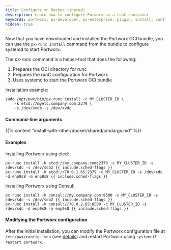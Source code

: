 ```yaml
---
title: Configure on Docker (shared)
description: Learn how to configure Porworx as a runC container
keywords: portworx, px-developer, px-enterprise, plugin, install, configure, container, storage, runc, oci
hidden: true
---
```


Now that you have downloaded and installed the Portworx OCI bundle, you can use the `px-runc install` command from the bundle to configure systemd to start Portworx.

The _px-runc_ command is a helper-tool that does the following:

1. Prepares the OCI directory for runc
2. Prepares the runC configuration for Portworx 
3. Uses systemd to start the Portworx OCI bundle

Installation example:

```text
sudo /opt/pwx/bin/px-runc install -c MY_CLUSTER_ID \
    -k etcd://myetc.company.com:2379 \
    -s /dev/xvdb -s /dev/xvdc
```

#### Command-line arguments

{{% content "install-with-other/docker/shared/cmdargs.md" %}}

#### Examples

Installing Portworx using etcd:

```text
px-runc install -k etcd://my.company.com:2379 -c MY_CLUSTER_ID -s /dev/sdc -s /dev/sdb2 {{ include.sched-flags }}
px-runc install -k etcd://70.0.1.65:2379 -c MY_CLUSTER_ID -s /dev/sdc -d enp0s8 -m enp0s8 {{ include.sched-flags }}
```

Installing Portworx using Consul:

```text
px-runc install -k consul://my.company.com:8500 -c MY_CLUSTER_ID -s /dev/sdc -s /dev/sdb2 {{ include.sched-flags }}
px-runc install -k consul://70.0.2.65:8500 -c MY_CLUSTER_ID -s /dev/sdc -d enp0s8 -m enp0s8 {{ include.sched-flags }}
```

#### Modifying the Portworx configuration

After the initial installation, you can modify the Portworx configuration file at `/etc/pwx/config.json` (see [details](/install-with-other/docker/shared/config-json)) and restart Portworx using `systemctl restart portworx`.
